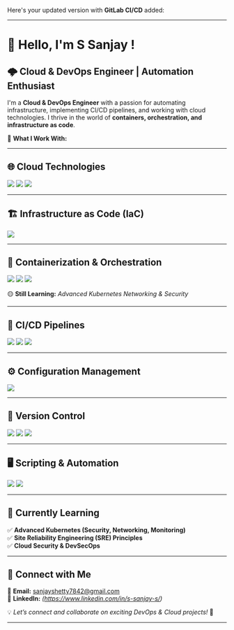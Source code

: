 Here's your updated version with **GitLab CI/CD** added:  

---

# 👋 Hello, I'm S Sanjay !  

## 🌩️ Cloud & DevOps Engineer | Automation Enthusiast  

I'm a **Cloud & DevOps Engineer** with a passion for automating infrastructure, implementing CI/CD pipelines, and working with cloud technologies. I thrive in the world of **containers, orchestration, and infrastructure as code**.  

🚀 **What I Work With:**  

---

## 🌐 Cloud Technologies  

<p align="left">
  <img src="https://img.shields.io/badge/AWS-%23FF9900.svg?style=for-the-badge&logo=amazonaws&logoColor=white" />
  <img src="https://img.shields.io/badge/Azure-%230072C6.svg?style=for-the-badge&logo=microsoftazure&logoColor=white" />
  <img src="https://img.shields.io/badge/GCP-%234285F4.svg?style=for-the-badge&logo=googlecloud&logoColor=white" />
</p>  

---

## 🏗️ Infrastructure as Code (IaC)  

<p align="left">
  <img src="https://img.shields.io/badge/Terraform-%23623CE4.svg?style=for-the-badge&logo=terraform&logoColor=white" />
</p>  

---

## 🐳 Containerization & Orchestration  

<p align="left">
  <img src="https://img.shields.io/badge/Docker-%230db7ed.svg?style=for-the-badge&logo=docker&logoColor=white" />
  <img src="https://img.shields.io/badge/LXC-%2300708A.svg?style=for-the-badge&logo=linuxcontainers&logoColor=white" />
  <img src="https://img.shields.io/badge/Kubernetes-%23326CE5.svg?style=for-the-badge&logo=kubernetes&logoColor=white" />
</p>  

🟡 **Still Learning:** *Advanced Kubernetes Networking & Security*  

---

## 🚀 CI/CD Pipelines  

<p align="left">
  <img src="https://img.shields.io/badge/GitHub_Actions-%232088FF.svg?style=for-the-badge&logo=githubactions&logoColor=white" />
  <img src="https://img.shields.io/badge/Jenkins-%23D24939.svg?style=for-the-badge&logo=jenkins&logoColor=white" />
  <img src="https://img.shields.io/badge/GitLab_CI/CD-%23FC6D26.svg?style=for-the-badge&logo=gitlab&logoColor=white" />
</p>  

---

## ⚙️ Configuration Management  

<p align="left">
  <img src="https://img.shields.io/badge/Ansible-%23EE0000.svg?style=for-the-badge&logo=ansible&logoColor=white" />
</p>  

---

## 🔄 Version Control  

<p align="left">
  <img src="https://img.shields.io/badge/Git-%23F05032.svg?style=for-the-badge&logo=git&logoColor=white" />
  <img src="https://img.shields.io/badge/GitHub-%23181717.svg?style=for-the-badge&logo=github&logoColor=white" />
  <img src="https://img.shields.io/badge/GitLab-%23FC6D26.svg?style=for-the-badge&logo=gitlab&logoColor=white" />
</p>  

---

## 🖥️ Scripting & Automation  

<p align="left">
  <img src="https://img.shields.io/badge/Bash-%23121011.svg?style=for-the-badge&logo=gnubash&logoColor=white" />
  <img src="https://img.shields.io/badge/Python-%233776AB.svg?style=for-the-badge&logo=python&logoColor=white" />
</p>  

---

## 🎯 Currently Learning  

✅ **Advanced Kubernetes (Security, Networking, Monitoring)**  
✅ **Site Reliability Engineering (SRE) Principles**  
✅ **Cloud Security & DevSecOps**  

---

## 🔗 Connect with Me  

📧 **Email:** [sanjayshetty7842@gmail.com](mailto:sanjayshetty7842@gmail.com)  
💼 **LinkedIn:** *(https://www.linkedin.com/in/s-sanjay-s/)*  

💡 *Let’s connect and collaborate on exciting DevOps & Cloud projects!* 🚀  

---
